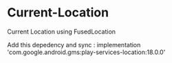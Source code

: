 # Current-Location
Current Location using FusedLocation

Add this depedency and sync :
implementation 'com.google.android.gms:play-services-location:18.0.0'
